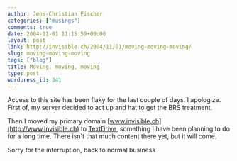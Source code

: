 ```yaml
---
author: Jens-Christian Fischer
categories: ["musings"]
comments: true
date: 2004-11-01 11:15:59+00:00
layout: post
link: http://invisible.ch/2004/11/01/moving-moving-moving/
slug: moving-moving-moving
tags: ["blog"]
title: Moving, moving, moving
type: post
wordpress_id: 341
---
```


Access to this site has been flaky for the last couple of days. I apologize. First of, my server decided to act up and hat to get the BRS treatment. 

Then I moved my primary domain [www.invisible.ch](http://www.invisible.ch) to [TextDrive](http://www.textdrive.com), something I have been planning to do for a long time. There isn't that much content there yet, but it will come.

Sorry for the interruption, back to normal business
